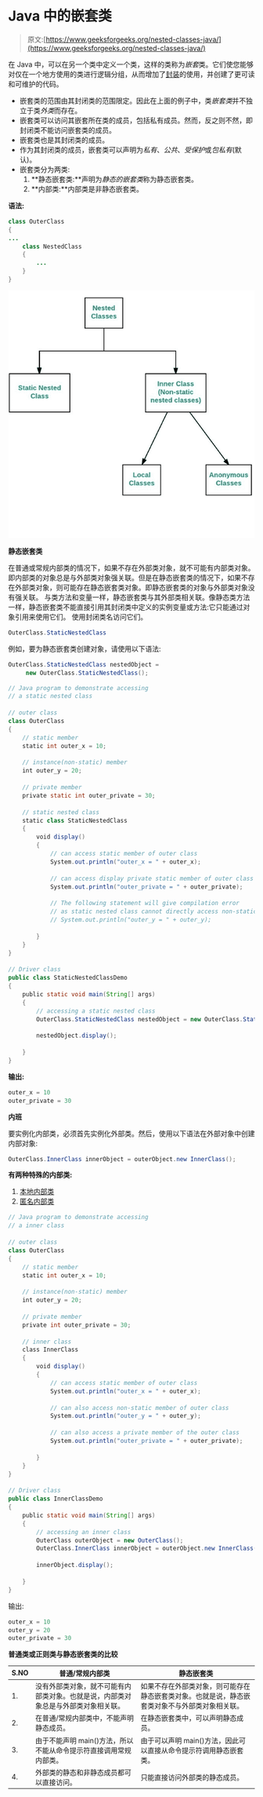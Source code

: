 # Java 中的嵌套类

> 原文:[https://www.geeksforgeeks.org/nested-classes-java/](https://www.geeksforgeeks.org/nested-classes-java/)

在 Java 中，可以在另一个类中定义一个类，这样的类称为*嵌套*类。它们使您能够对仅在一个地方使用的类进行逻辑分组，从而增加了[封装](https://www.geeksforgeeks.org/encapsulation-in-java/)的使用，并创建了更可读和可维护的代码。

*   嵌套类的范围由其封闭类的范围限定。因此在上面的例子中，类*嵌套类*并不独立于类*外类*而存在。
*   嵌套类可以访问其嵌套所在类的成员，包括私有成员。然而，反之则不然，即封闭类不能访问嵌套类的成员。
*   嵌套类也是其封闭类的成员。
*   作为其封闭类的成员，嵌套类可以声明为*私有*、*公共*、*受保护*或*包私有*(默认)。
*   嵌套类分为两类:
    1.  **静态嵌套类:**声明为*静态的嵌套类*称为静态嵌套类。
    2.  **内部类:**内部类是非静态嵌套类。

**语法:**

```java
class OuterClass
{
...
    class NestedClass
    {
        ...
    }
}
```

[![d](img/ca5ec24e0b95770dc240bff0e5cc7778.png)](https://media.geeksforgeeks.org/wp-content/uploads/d3.jpeg)

**静态嵌套类**

在普通或常规内部类的情况下，如果不存在外部类对象，就不可能有内部类对象。即内部类的对象总是与外部类对象强关联。但是在静态嵌套类的情况下，如果不存在外部类对象，则可能存在静态嵌套类对象。即静态嵌套类的对象与外部类对象没有强关联。
与类方法和变量一样，静态嵌套类与其外部类相关联。像静态类方法一样，静态嵌套类不能直接引用其封闭类中定义的实例变量或方法:它只能通过对象引用来使用它们。
使用封闭类名访问它们。

```java
OuterClass.StaticNestedClass

```

例如，要为静态嵌套类创建对象，请使用以下语法:

```java
OuterClass.StaticNestedClass nestedObject =
     new OuterClass.StaticNestedClass();

```

```java
// Java program to demonstrate accessing
// a static nested class

// outer class
class OuterClass
{
    // static member
    static int outer_x = 10;

    // instance(non-static) member
    int outer_y = 20;

    // private member
    private static int outer_private = 30;

    // static nested class
    static class StaticNestedClass
    {
        void display()
        {
            // can access static member of outer class
            System.out.println("outer_x = " + outer_x);

            // can access display private static member of outer class
            System.out.println("outer_private = " + outer_private);

            // The following statement will give compilation error
            // as static nested class cannot directly access non-static members
            // System.out.println("outer_y = " + outer_y);

        }
    }
}

// Driver class
public class StaticNestedClassDemo
{
    public static void main(String[] args)
    {
        // accessing a static nested class
        OuterClass.StaticNestedClass nestedObject = new OuterClass.StaticNestedClass();

        nestedObject.display();

    }
}
```

**输出:**

```java
outer_x = 10
outer_private = 30

```

**内班**

要实例化内部类，必须首先实例化外部类。然后，使用以下语法在外部对象中创建内部对象:

```java
OuterClass.InnerClass innerObject = outerObject.new InnerClass();

```

**有两种特殊的内部类:**

1.  [本地内部类](https://www.geeksforgeeks.org/local-inner-class-java/)
2.  [匿名内部类](https://www.geeksforgeeks.org/anonymous-inner-class-java/)

```java
// Java program to demonstrate accessing
// a inner class

// outer class
class OuterClass
{
    // static member
    static int outer_x = 10;

    // instance(non-static) member
    int outer_y = 20;

    // private member
    private int outer_private = 30;

    // inner class
    class InnerClass
    {
        void display()
        {
            // can access static member of outer class
            System.out.println("outer_x = " + outer_x);

            // can also access non-static member of outer class
            System.out.println("outer_y = " + outer_y);

            // can also access a private member of the outer class
            System.out.println("outer_private = " + outer_private);

        }
    }
}

// Driver class
public class InnerClassDemo
{
    public static void main(String[] args)
    {
        // accessing an inner class
        OuterClass outerObject = new OuterClass();
        OuterClass.InnerClass innerObject = outerObject.new InnerClass();

        innerObject.display();

    }
}
```

输出:

```java
outer_x = 10
outer_y = 20
outer_private = 30

```

**普通类或正则类与静态嵌套类的比较**

| S.NO | 普通/常规内部类 | 静态嵌套类 |
| --- | --- | --- |
| 1. | 没有外部类对象，就不可能有内部类对象。也就是说，内部类对象总是与外部类对象相关联。 | 如果不存在外部类对象，则可能存在静态嵌套类对象。也就是说，静态嵌套类对象不与外部类对象相关联。 |
| 2. | 在普通/常规内部类中，不能声明静态成员。 | 在静态嵌套类中，可以声明静态成员。 |
| 3. | 由于不能声明 main()方法，所以不能从命令提示符直接调用常规内部类。 | 由于可以声明 main()方法，因此可以直接从命令提示符调用静态嵌套类。 |
| 4. | 外部类的静态和非静态成员都可以直接访问。 | 只能直接访问外部类的静态成员。 |